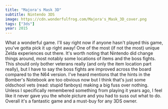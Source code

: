 ```yaml
---
title: "Majora's Mask 3D"
subtitle: Nintendo 3DS
image: https://cdn.wonderfulfrog.com/Majora's_Mask_3D_cover.png
tags: ["3ds"]
year: 2015
---
```


What a wonderful game. I'll say right now if anyone hasn't played this game, you've gotta pick it up right away! One of the most (if not the most) unique Zelda experiences out there. It's worth noting that Nintendo did change things around, most notably some locations of items and the boss fights. This should only bother veterans really (and only the item location part really), but I have to say the boss fights are improved across the board compared to the N64 version. I've heard mentions that the hints in the Bomber's Notebook are too obvious now but I think that's just some oldschool vets (read: stupid fanboys) making a big fuss over nothing. Unless I specifically remembered something from playing it years ago, I feel like it never gave you the whole picture and you had to suss out what to do. Overall it's a fantastic game and a must-buy for any 3DS owner.
